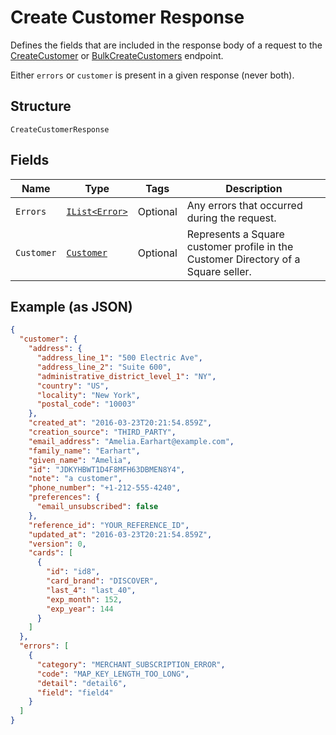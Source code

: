 
# Create Customer Response

Defines the fields that are included in the response body of
a request to the [CreateCustomer](../../doc/api/customers.md#create-customer) or
[BulkCreateCustomers](../../doc/api/customers.md#bulk-create-customers) endpoint.

Either `errors` or `customer` is present in a given response (never both).

## Structure

`CreateCustomerResponse`

## Fields

| Name | Type | Tags | Description |
|  --- | --- | --- | --- |
| `Errors` | [`IList<Error>`](../../doc/models/error.md) | Optional | Any errors that occurred during the request. |
| `Customer` | [`Customer`](../../doc/models/customer.md) | Optional | Represents a Square customer profile in the Customer Directory of a Square seller. |

## Example (as JSON)

```json
{
  "customer": {
    "address": {
      "address_line_1": "500 Electric Ave",
      "address_line_2": "Suite 600",
      "administrative_district_level_1": "NY",
      "country": "US",
      "locality": "New York",
      "postal_code": "10003"
    },
    "created_at": "2016-03-23T20:21:54.859Z",
    "creation_source": "THIRD_PARTY",
    "email_address": "Amelia.Earhart@example.com",
    "family_name": "Earhart",
    "given_name": "Amelia",
    "id": "JDKYHBWT1D4F8MFH63DBMEN8Y4",
    "note": "a customer",
    "phone_number": "+1-212-555-4240",
    "preferences": {
      "email_unsubscribed": false
    },
    "reference_id": "YOUR_REFERENCE_ID",
    "updated_at": "2016-03-23T20:21:54.859Z",
    "version": 0,
    "cards": [
      {
        "id": "id8",
        "card_brand": "DISCOVER",
        "last_4": "last_40",
        "exp_month": 152,
        "exp_year": 144
      }
    ]
  },
  "errors": [
    {
      "category": "MERCHANT_SUBSCRIPTION_ERROR",
      "code": "MAP_KEY_LENGTH_TOO_LONG",
      "detail": "detail6",
      "field": "field4"
    }
  ]
}
```

